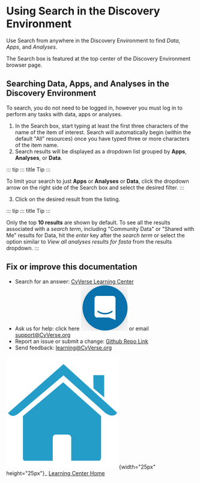 # Using Search in the Discovery Environment

Use Search from anywhere in the Discovery Environment to find *Data*, *Apps*, and *Analyses*. 

The Search box is featured at the top center of the Discovery Environment browser page.


## Searching Data, Apps, and Analyses in the Discovery Environment

To search, you do not need to be logged in, however you must log in to
perform any tasks with data, apps or analyses.

1.  In the Search box, start typing at least the first three characters
    of the name of the item of interest. Search will automatically begin
    (within the default "All" resources) once you have typed three or
    more characters of the item name.
2.  Search results will be displayed as a dropdown list grouped by
    **Apps**, **Analyses**, or **Data**.

::: tip
::: title
Tip
:::

To limit your search to just **Apps** or **Analyses** or **Data**, click
the dropdown arrow on the right side of the Search box and select the
desired filter.
:::

3.  Click on the desired result from the listing.

::: tip
::: title
Tip
:::

Only the top **10 results** are shown by default. To see all the results
associated with a *search term*, including "Community Data" or "Shared
with Me" results for Data, hit the *enter* key after the *search term*
or select the option similar to *View all analyses results for fasta*
from the results dropdown.
:::


## Fix or improve this documentation

-   Search for an answer: [CyVerse Learning Center](https://learning.cyverse.org)
-   Ask us for help: click here ![In-app chat](./assets/intercom.png) or email [support@CyVerse.org](mailto:support@cyverse.org)
-   Report an issue or submit a change: [Github Repo Link](https://github.com/cyverse-learning-materials/)
-   Send feedback: [learning\@CyVerse.org](learning@CyVerse.org)


![Home_Icon](./assets/homeicon.png){width="25px" height="25px"}\_ [Learning
Center Home](http://learning.cyverse.org/)
